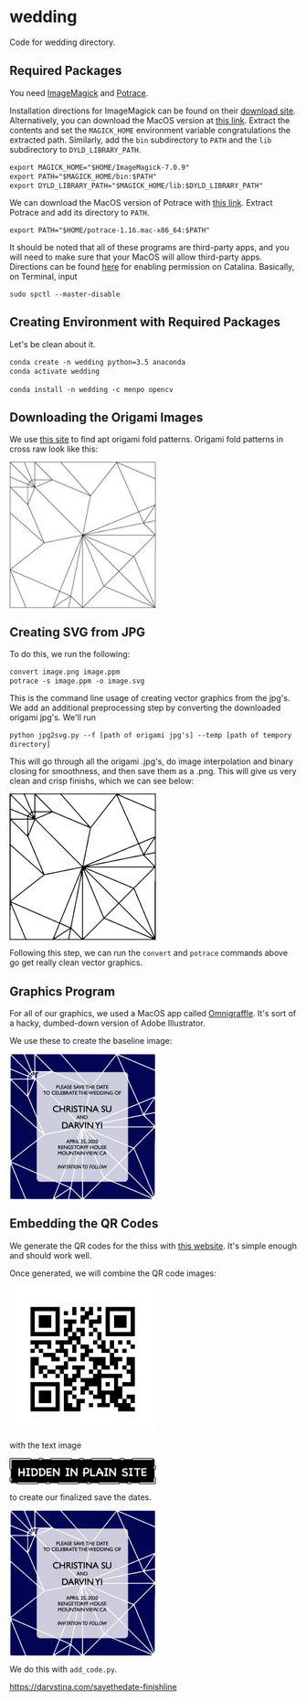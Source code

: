 # wedding
Code for wedding directory.

## Required Packages

You need [ImageMagick](https://imagemagick.org/) and [Potrace](http://potrace.sourceforge.net/).

Installation directions for ImageMagick can be found on their [download site](https://imagemagick.org/script/download.php).  Alternatively, you can download the MacOS version at [this link](https://imagemagick.org/download/binaries/ImageMagick-x86_64-apple-darwin19.0.0.tar.gz).  Extract the contents and set the `MAGICK_HOME` environment variable congratulations the extracted path.  Similarly, add the `bin` subdirectory to `PATH` and the `lib` subdirectory to `DYLD_LIBRARY_PATH`.

```
export MAGICK_HOME="$HOME/ImageMagick-7.0.9"
export PATH="$MAGICK_HOME/bin:$PATH"
export DYLD_LIBRARY_PATH="$MAGICK_HOME/lib:$DYLD_LIBRARY_PATH"
```

We can download the MacOS version of Potrace with [this link](http://potrace.sourceforge.net/download/1.16/potrace-1.16.mac-x86_64.tar.gz).  Extract Potrace and add its directory to `PATH`.

```
export PATH="$HOME/potrace-1.16.mac-x86_64:$PATH"
```

It should be noted that all of these programs are third-party apps, and you will need to make sure that your MacOS will allow third-party apps.  Directions can be found [here](https://www.geekrar.com/how-to-allow-third-party-apps-install-on-macos-catalina/) for enabling permission on Catalina.  Basically, on Terminal, input

```
sudo spctl --master-disable
```


## Creating Environment with Required Packages

Let's be clean about it.

```
conda create -n wedding python=3.5 anaconda
conda activate wedding

conda install -n wedding -c menpo opencv
```

## Downloading the Origami Images

We use [this site](http://origami-fantasia.com/e/gallery.html) to find apt origami fold patterns.  Origami fold patterns in cross raw look like this:

<img align="center" img src="test_images/wild_goose_cp.jpg" width="256">

## Creating SVG from JPG

To do this, we run the following:

```
convert image.png image.ppm
potrace -s image.ppm -o image.svg
```

This is the command line usage of creating vector graphics from the jpg's.  We add an additional preprocessing step by converting the downloaded origami jpg's.  We'll run

```
python jpg2svg.py --f [path of origami jpg's] --temp [path of tempory directory]
```

This will go through all the origami .jpg's, do image interpolation and binary closing for smoothness, and then save them as a .png.  This will give us very clean and crisp finishs, which we can see below:

<img align="center" img src="test_images/wild_goose_cp.png" width="256">

Following this step, we can run the `convert` and `potrace` commands above go get really clean vector graphics.

## Graphics Program

For all of our graphics, we used a MacOS app called [Omnigraffle](https://www.omnigroup.com/omnigraffle/).  It's sort of a hacky, dumbed-down version of Adobe Illustrator.

We use these to create the baseline image:

<img align="center" img src="test_images/model.png" width="256">

## Embedding the QR Codes

We generate the QR codes for the thiss with [this website](http://zxing.appspot.com/generator/).  It's simple enough and should work well.

Once generated, we will combine the QR code images:

<img align="center" img src="test_images/model_qr.png" width="256">

with the text image

<img align="center" img src="test_images/TEXT.png" width="256">

to create our finalized save the dates.

<img align="center" img src="test_images/model_code.png" width="256">

We do this with `add_code.py`.

https://darvstina.com/savethedate-finishline
